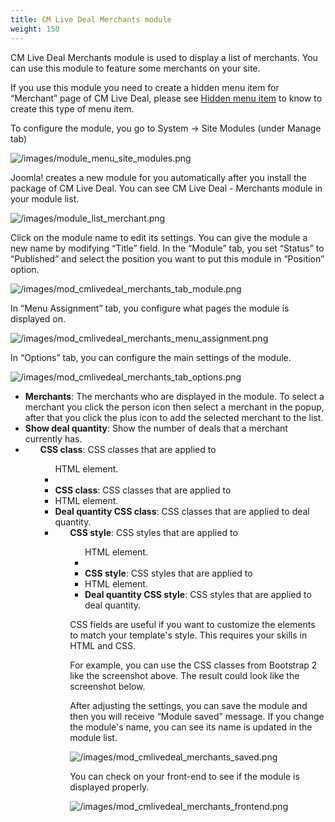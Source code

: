 ```yaml
---
title: CM Live Deal Merchants module
weight: 150
---
```

CM Live Deal Merchants module is used to display a list of merchants. You can use this module to feature some merchants on your site.

If you use this module you need to create a hidden menu item for “Merchant” page of CM Live Deal, please see [Hidden menu item](/hiddenmenuitem/) to know to create this type of menu item.

To configure the module, you go to System -> Site Modules (under Manage tab)

![/images/module_menu_site_modules.png](/images/module_menu_site_modules.png)

Joomla! creates a new module for you automatically after you install the package of CM Live Deal. You can see CM Live Deal - Merchants module in your module list.

![/images/module_list_merchant.png](/images/module_list_merchant.png)

Click on the module name to edit its settings. You can give the module a new name by modifying “Title” field. In the “Module” tab, you set “Status” to “Published” and select the position you want to put this module in “Position” option.

![/images/mod_cmlivedeal_merchants_tab_module.png](/images/mod_cmlivedeal_merchants_tab_module.png)

In “Menu Assignment” tab, you configure what pages the module is displayed on.

![/images/mod_cmlivedeal_merchants_menu_assignment.png](/images/mod_cmlivedeal_merchants_menu_assignment.png)

In “Options” tab, you can configure the main settings of the module.

![/images/mod_cmlivedeal_merchants_tab_options.png](/images/mod_cmlivedeal_merchants_tab_options.png)

*   **Merchants**: The merchants who are displayed in the module. To select a merchant you click the person icon then select a merchant in the popup, after that you click the plus icon to add the selected merchant to the list.
*   **Show deal quantity**: Show the number of deals that a merchant currently has.
*   **<ul> CSS class**: CSS classes that are applied to <ul> HTML element.
*   **<li> CSS class**: CSS classes that are applied to <li> HTML element.
*   **Deal quantity CSS class**: CSS classes that are applied to deal quantity.
*   **<ul> CSS style**: CSS styles that are applied to <ul> HTML element.
*   **<li> CSS style**: CSS styles that are applied to <li> HTML element.
*   **Deal quantity CSS style**: CSS styles that are applied to deal quantity.

CSS fields are useful if you want to customize the elements to match your template's style. This requires your skills in HTML and CSS.

For example, you can use the CSS classes from Bootstrap 2 like the screenshot above. The result could look like the screenshot below.

After adjusting the settings, you can save the module and then you will receive “Module saved” message. If you change the module's name, you can see its name is updated in the module list.

![/images/mod_cmlivedeal_merchants_saved.png](/images/mod_cmlivedeal_merchants_saved.png)

You can check on your front-end to see if the module is displayed properly.

![/images/mod_cmlivedeal_merchants_frontend.png](/images/mod_cmlivedeal_merchants_frontend.png)